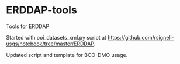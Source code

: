 # ERDDAP-tools
Tools for ERDDAP

Started with ooi_datasets_xml.py script at https://github.com/rsignell-usgs/notebook/tree/master/ERDDAP. 

Updated script and template for BCO-DMO usage.
